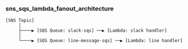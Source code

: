 ### sns_sqs_lambda_fanout_architecture

```
[SNS Topic]
     │
     ├────▶ [SQS Queue: slack-sqs] ──▶ [Lambda: slack handler]
     │
     └────▶ [SQS Queue: line-message-sqs] ──▶ [Lambda: line handler]
```